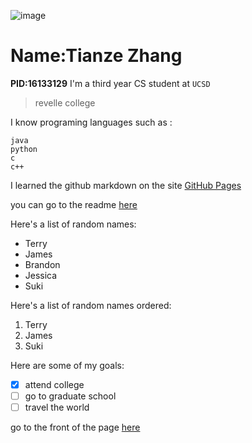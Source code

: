 ![image](https://www.oberlo.com/media/1603970279-pexels-photo-3.jpg?fit=max&fm=jpg&w=1824)
# Name:Tianze Zhang
**PID:16133129**
I'm a third year CS student at `UCSD`
> revelle college
 
 I know programing languages such as :
 ```
 java
 python
 c
 c++
 ```

 I learned the github markdown on the site [GitHub Pages](https://pages.github.com/)
 
 you can go to the readme [here](README.md)

Here's a list of random names:
- Terry
- James
- Brandon
- Jessica
- Suki

Here's a list of random names ordered:
1. Terry
2. James
3. Suki


Here are some of my goals:
- [x] attend college
- [ ] go to graduate school
- [ ] travel the world

go to the front of the page [here](#Name:Tianze-Zhang)


